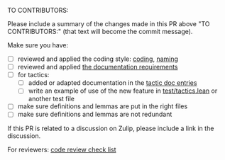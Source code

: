 TO CONTRIBUTORS:

Please include a summary of the changes made in this PR above "TO CONTRIBUTORS:"
(that text will become the commit message).

Make sure you have:

  * [ ] reviewed and applied the coding style: [coding](https://github.com/leanprover-community/mathlib/blob/master/docs/contribute/style.md), [naming](https://github.com/leanprover-community/mathlib/blob/master/docs/contribute/naming.md)
  * [ ] reviewed and applied [the documentation requirements](https://github.com/leanprover-community/mathlib/blob/master/docs/contribute/doc.md)
  * [ ] for tactics:
     * [ ] added or adapted documentation in the [tactic doc entries](https://github.com/leanprover-community/mathlib/blob/master/docs/contribute/doc.md#tactic-doc-entries)
     * [ ] write an example of use of the new feature in [test/tactics.lean](https://github.com/leanprover-community/mathlib/blob/master/test/tactics.lean) or another test file
  * [ ] make sure definitions and lemmas are put in the right files
  * [ ] make sure definitions and lemmas are not redundant

If this PR is related to a discussion on Zulip, please include a link in the discussion.

For reviewers: [code review check list](https://github.com/leanprover-community/mathlib/blob/master/docs/contribute/code-review.md)
